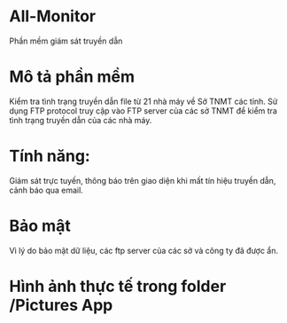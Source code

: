 # All-Monitor
Phần mềm giám sát truyền dẫn
# Mô tả phần mềm
Kiểm tra tình trạng truyền dẫn file từ 21 nhà máy về Sở TNMT các tỉnh.
Sử dụng FTP protocol truy cập vào FTP server của các sở TNMT để kiểm tra tình trạng truyền dẫn của các nhà máy.
# Tính năng: 
Giám sát trực tuyến, thông báo trên giao diện khi mất tín hiệu truyền dẫn, cảnh báo qua email.

# Bảo mật
Vì lý do bảo mật dữ liệu, các ftp server của các sở và công ty đã được ẩn.
# Hình ảnh thực tế trong folder /Pictures App
